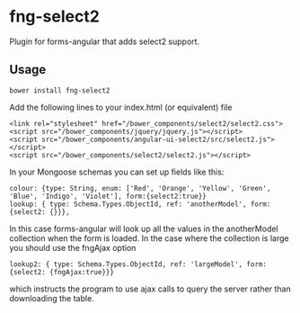 # fng-select2

Plugin for forms-angular that adds select2 support.

## Usage

    bower install fng-select2
    
Add the following lines to your index.html (or equivalent) file

    <link rel="stylesheet" href="/bower_components/select2/select2.css">
    <script src="/bower_components/jquery/jquery.js"></script>
    <script src="/bower_components/angular-ui-select2/src/select2.js"></script>
    <script src="/bower_components/select2/select2.js"></script>
    
In your Mongoose schemas you can set up fields like this:
       
    colour: {type: String, enum: ['Red', 'Orange', 'Yellow', 'Green', 'Blue', 'Indigo', 'Violet'], form:{select2:true}}
    lookup: { type: Schema.Types.ObjectId, ref: 'anotherModel', form: {select2: {}}},
    
In this case forms-angular will look up all the values in the anotherModel collection when the form is loaded.  In the
case where the collection is large you should use the fngAjax option 

    lookup2: { type: Schema.Types.ObjectId, ref: 'largeModel', form: {select2: {fngAjax:true}}} 
    
which instructs the program to use ajax calls to query the server rather than downloading the table.

